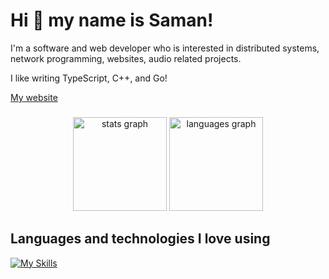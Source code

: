 # Hi 👋 my name is Saman!

I'm a software and web developer who is interested in distributed systems, network programming, websites, audio related projects.

I like writing TypeScript, C++, and Go!

[My website](https://samanshaiza.com)

###

<div align="center">
  <img src="https://github-readme-stats.vercel.app/api?username=samanshaiza004&hide_title=false&hide_rank=false&show_icons=true&include_all_commits=true&count_private=true&disable_animations=false&theme=dracula&locale=en&hide_border=false" height="150" alt="stats graph"  />
  <img src="https://github-readme-stats.vercel.app/api/top-langs?username=samanshaiza004&locale=en&hide_title=false&layout=compact&card_width=320&langs_count=5&theme=dracula&hide_border=false" height="150" alt="languages graph"  />
</div>

###

## Languages and technologies I love using

[![My Skills](https://skillicons.dev/icons?i=js,nodejs,ts,react,java,c,cpp,py&perline=12)](https://skillicons.dev)

###
